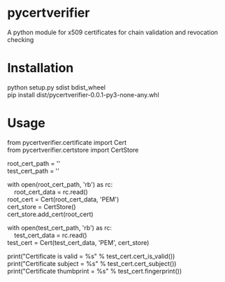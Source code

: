 # pycertverifier
A python module for x509 certificates for chain validation and revocation checking

# Installation
python setup.py sdist bdist_wheel  
pip install dist/pycertverifier-0.0.1-py3-none-any.whl  

# Usage
from pycertverifier.certificate import Cert  
from pycertverifier.certstore import CertStore  

root_cert_path = ''  
test_cert_path = ''  

with open(root_cert_path, 'rb') as rc:  
&nbsp;&nbsp;&nbsp;&nbsp;root_cert_data = rc.read()  
root_cert = Cert(root_cert_data, 'PEM')  
cert_store = CertStore()  
cert_store.add_cert(root_cert)  
    
with open(test_cert_path, 'rb') as rc:  
&nbsp;&nbsp;&nbsp;&nbsp;test_cert_data = rc.read()  
test_cert = Cert(test_cert_data, 'PEM', cert_store)  

print("Certificate is valid = %s" % test_cert.cert_is_valid())  
print("Certificate subject = %s" % test_cert.cert_subject())  
print("Certificate thumbprint = %s" % test_cert.fingerprint())  
